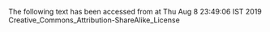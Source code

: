 The following text has been accessed from at Thu Aug 8 23:49:06 IST 2019
Creative_Commons_Attribution-ShareAlike_License
